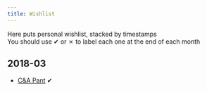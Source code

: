 ```yaml
---
title: Wishlist
---
```


Here puts personal wishlist, stacked by timestamps
<br>
You should use ✔ or ✗ to label each one at the end of each month

## 2018-03

- [C&A Pant](http://www.canda.cn/new-arrival/men/200202102.html) ✔ 
